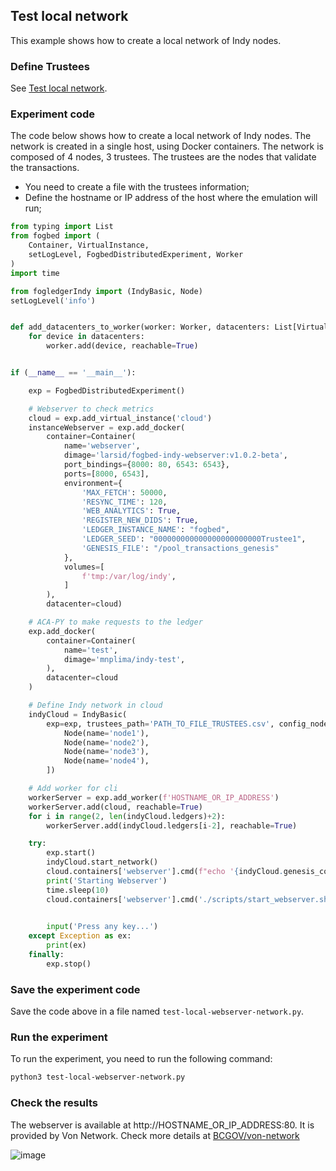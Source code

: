 ## Test local network

This example shows how to create a local network of Indy nodes.

### Define Trustees

See [Test local network](./test-local-network.md).



### Experiment code

The code below shows how to create a local network of Indy nodes. The network is created in a single host, using Docker containers. The network is composed of 4 nodes, 3 trustees. The trustees are the nodes that validate the transactions. 

- You need to create a file with the trustees information;
- Define the hostname or IP address of the host where the emulation will run;

```py
from typing import List
from fogbed import (
    Container, VirtualInstance,
    setLogLevel, FogbedDistributedExperiment, Worker
)
import time

from fogledgerIndy import (IndyBasic, Node)
setLogLevel('info')


def add_datacenters_to_worker(worker: Worker, datacenters: List[VirtualInstance]):
    for device in datacenters:
        worker.add(device, reachable=True)


if (__name__ == '__main__'):

    exp = FogbedDistributedExperiment()

    # Webserver to check metrics
    cloud = exp.add_virtual_instance('cloud')
    instanceWebserver = exp.add_docker(
        container=Container(
            name='webserver',
            dimage='larsid/fogbed-indy-webserver:v1.0.2-beta',
            port_bindings={8000: 80, 6543: 6543},
            ports=[8000, 6543],
            environment={
                'MAX_FETCH': 50000,
                'RESYNC_TIME': 120,
                'WEB_ANALYTICS': True,
                'REGISTER_NEW_DIDS': True,
                'LEDGER_INSTANCE_NAME': "fogbed",
                'LEDGER_SEED': "000000000000000000000000Trustee1",
                'GENESIS_FILE': "/pool_transactions_genesis"
            },
            volumes=[
                f'tmp:/var/log/indy',
            ]
        ),
        datacenter=cloud)

    # ACA-PY to make requests to the ledger
    exp.add_docker(
        container=Container(
            name='test',
            dimage='mnplima/indy-test',
        ),
        datacenter=cloud
    )

    # Define Indy network in cloud
    indyCloud = IndyBasic(
        exp=exp, trustees_path='PATH_TO_FILE_TRUSTEES.csv', config_nodes=[
            Node(name='node1'),
            Node(name='node2'),
            Node(name='node3'),
            Node(name='node4'),
        ])

    # Add worker for cli
    workerServer = exp.add_worker(f'HOSTNAME_OR_IP_ADDRESS')
    workerServer.add(cloud, reachable=True)
    for i in range(2, len(indyCloud.ledgers)+2):
        workerServer.add(indyCloud.ledgers[i-2], reachable=True)

    try:
        exp.start()
        indyCloud.start_network()
        cloud.containers['webserver'].cmd(f"echo '{indyCloud.genesis_content}' > /pool_transactions_genesis")
        print('Starting Webserver')
        time.sleep(10)
        cloud.containers['webserver'].cmd('./scripts/start_webserver.sh > output.log 2>&1 &')

        
        input('Press any key...')
    except Exception as ex:
        print(ex)
    finally:
        exp.stop()

```

### Save the experiment code

Save the code above in a file named `test-local-webserver-network.py`.

### Run the experiment

To run the experiment, you need to run the following command:

```bash
python3 test-local-webserver-network.py
```

### Check the results

The webserver is available at http://HOSTNAME_OR_IP_ADDRESS:80. It is provided by Von Network. Check more details at [BCGOV/von-network](https://github.com/bcgov/von-network)

![image](https://github.com/larsid/FogLedger/assets/32804625/270af4d9-1790-4c49-9571-590574751dd5)
